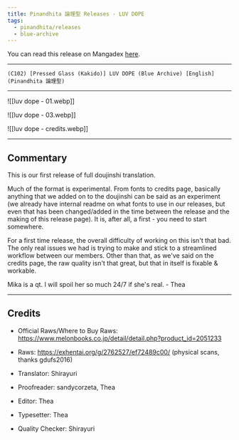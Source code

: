 ```yaml
---
title: Pinandhita 論理型 Releases - LUV DOPE
tags:
  - pinandhita/releases
  - blue-archive
---
```

You can read this release on Mangadex [here](https://mangadex.org/title/d74b381c-5ab5-4a1b-9d73-e060a18183e0/blue-archive-luv-dope).

---

`(C102) [Pressed Glass (Kakido)] LUV DOPE (Blue Archive) [English] (Pinandhita 論理型)`

---

![[luv dope - 01.webp]]

![[luv dope - 03.webp]]

![[luv dope - credits.webp]]

---
## Commentary

This is our first release of full doujinshi translation.

Much of the format is experimental. From fonts to credits page, basically anything that we added on to the doujinshi can be said as an experiment (we already have internal readme on what fonts to use in our releases, but even that has been changed/added in the time between the release and the making of this release page). It is, after all, a first - you need to start somewhere.

For a first time release, the overall difficulty of working on this isn't that bad. The only real issues we had is trying to make and stick to a streamlined workflow between our members. Other than that, as we've said on the credits page, the raw quality isn't that great, but that in itself is fixable & workable.

Mika is a qt. I will spoil her so much 24/7 if she's real. - Thea

---
## Credits

- Official Raws/Where to Buy Raws: https://www.melonbooks.co.jp/detail/detail.php?product_id=2051233
- Raws: https://exhentai.org/g/2762527/ef72489c00/ (physical scans, thanks gdufs2016)

- Translator: Shirayuri
- Proofreader: sandycorzeta, Thea
- Editor: Thea
- Typesetter: Thea
- Quality Checker: Shirayuri